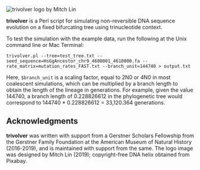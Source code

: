 <img src="https://github.com/chasewnelson/trivolver/blob/master/trivolver_logo.png?raw=true" title="trivolver logo by Mitch Lin" alt="trivolver logo by Mitch Lin" align="middle">

**trivolver** is a Perl script for simulating non-reversible DNA sequence evolution on a fixed bifurcating tree using trinucleotide context.

To test the simulation with the example data, run the following at the Unix command line or Mac Terminal:

`trivolver.pl --tree=test_tree.txt --seed_sequence=HsGgAncestor_chr9_4600001_4610000.fa --rate_matrix=mutation_rates_FAST.txt --branch_unit=144740 > output.txt`

Here, `$branch_unit` is a scaling factor, equal to 2N0 or 4N0 in most coalescent simulations, which can be multiplied by a branch length to obtain the length of the lineage in generations. For example, given the value 144740, a branch length of 0.228826612 in the phylogenetic tree would correspond to 144740 * 0.228826612 = 33,120.364 generations.

## <a name="acknowledgments"></a>Acknowledgments
**trivolver** was written with support from a Gerstner Scholars Fellowship from the Gerstner Family Foundation at the American Museum of Natural History (2016-2019), and is maintained with support from the same. The logo image was designed by Mitch Lin (2019); copyright-free DNA helix obtained from Pixabay.